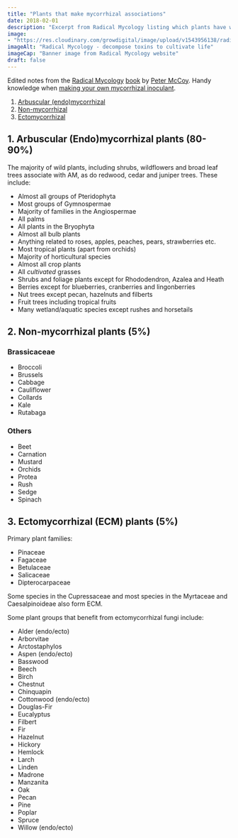 ```yaml
---
title: "Plants that make mycorrhizal associations"
date: 2018-02-01
description: "Excerpt from Radical Mycology listing which plants have which mycorrhizal associations"
image: 
- "https://res.cloudinary.com/growdigital/image/upload/v1543956138/radical-mycology-28246251219.jpg"
imageAlt: "Radical Mycology - decompose toxins to cultivate life"
imageCap: "Banner image from Radical Mycology website"
draft: false
---
```


Edited notes from the [Radical Mycology](https://radicalmycology.com/) [book](http://www.chthaeus.com/Radical-Mycology-by-Peter-McCoy-p/b-rmp.htm) by [Peter McCoy](https://radicalmycology.com/peters-bio/). Handy knowledge when [making your own mycorrhizal inoculant](https://www.forestgarden.wales/blog/make-your-own-mychorrizal-inoculum/).

1. [Arbuscular (endo)mycorrhizal](#arbuscular-endo-mycorrhizal-plants-80-90-)
2. [Non-mycorrhizal](non-mycorrhizal-plants-5-)
3. [Ectomycorrhizal](ectomycorrhizal-ecm-plants-5-)

## 1. Arbuscular (Endo)mycorrhizal plants (80-90%)

The majority of wild plants, including shrubs, wildflowers and broad leaf trees associate with AM, as do redwood, cedar and juniper trees. These include:

* Almost all groups of Pteridophyta
* Most groups of Gymnospermae
* Majority of families in the Angiospermae
* All palms
* All plants in the Bryophyta
* Almost all bulb plants
* Anything related to roses, apples, peaches, pears, strawberries etc.
* Most tropical plants (apart from orchids)
* Majority of horticultural species
* Almost all crop plants
* All _cultivated_ grasses
* Shrubs and foliage plants except for Rhododendron, Azalea and Heath
* Berries except for blueberries, cranberries and lingonberries
* Nut trees except pecan, hazelnuts and filberts
* Fruit trees including tropical fruits
* Many wetland/aquatic species except rushes and horsetails

## 2. Non-mycorrhizal plants (5%)

### Brassicaceae

* Broccoli
* Brussels
* Cabbage
* Cauliflower
* Collards
* Kale
* Rutabaga

### Others

* Beet
* Carnation
* Mustard
* Orchids
* Protea
* Rush
* Sedge
* Spinach

## 3. Ectomycorrhizal (ECM) plants (5%)

Primary plant families:

* Pinaceae
* Fagaceae
* Betulaceae
* Salicaceae
* Dipterocarpaceae

Some species in the Cupressaceae and most species in the Myrtaceae and Caesalpinoideae also form ECM.

Some plant groups that benefit from ectomycorrhizal fungi include:

* Alder (endo/ecto)
* Arborvitae
* Arctostaphylos
* Aspen (endo/ecto)
* Basswood
* Beech
* Birch
* Chestnut
* Chinquapin
* Cottonwood (endo/ecto)
* Douglas-Fir
* Eucalyptus
* Filbert
* Fir
* Hazelnut
* Hickory
* Hemlock
* Larch
* Linden
* Madrone
* Manzanita
* Oak
* Pecan
* Pine
* Poplar
* Spruce
* Willow (endo/ecto)
